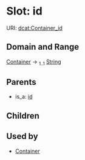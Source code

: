 
# Slot: id




URI: [dcat:Container_id](http://www.w3.org/ns/dcat#Container_id)


## Domain and Range

[Container](Container.md) &#8594;  <sub>1..1</sub> [String](types/String.md)

## Parents

 *  is_a: [id](id.md)

## Children


## Used by

 * [Container](Container.md)
